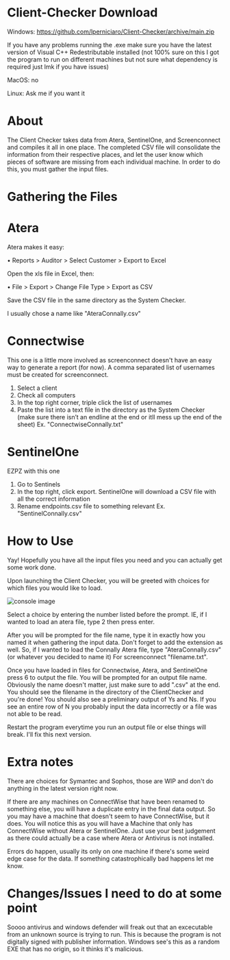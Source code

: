 # Client-Checker Download

Windows: https://github.com/lperniciaro/Client-Checker/archive/main.zip

If you have any problems running the .exe make sure you have the latest version of Visual C++ Redestributable installed (not 100% sure on this I got the program to run on different machines but not sure what dependency is required just lmk if you have issues)

MacOS: no

Linux: Ask me if you want it

# About

The Client Checker takes data from Atera, SentinelOne, and Screenconnect and compiles it all in one place. The completed CSV file will consolidate the information from their respective places, and let the user know which pieces of software are missing from each individual machine. In order to do this, you must gather the input files.

# Gathering the Files

# Atera

Atera makes it easy:

•	Reports > Auditor > Select Customer > Export to Excel

Open the xls file in Excel, then:

•	File > Export > Change File Type > Export as CSV 

Save the CSV file in the same directory as the System Checker.

I usually chose a name like "AteraConnally.csv"

# Connectwise

This one is a little more involved as screenconnect doesn't have an easy way to generate a report (for now). A comma separated list of usernames must be created for screenconnect.
1.	Select a client
2.	Check all computers
3.	In the top right corner, triple click the list of usernames
4.	Paste the list into a text file in the directory as the System Checker (make sure there isn’t an endline at the end or itll mess up the end of the sheet)
Ex. "ConnectwiseConnally.txt"

# SentinelOne

EZPZ with this one
1.  Go to Sentinels
2.  In the top right, click export. SentinelOne will download a CSV file with all the correct information
3.  Rename endpoints.csv file to something relevant Ex. "SentinelConnally.csv"

# How to Use

Yay! Hopefully you have all the input files you need and you can actually get some work done.

Upon launching the Client Checker, you will be greeted with choices for which files you would like to load. 

![console image](https://i.imgur.com/wYohLPX.png)

Select a choice by entering the number listed before the prompt. IE, if I wanted to load an atera file, type 2 then press enter.

After you will be prompted for the file name, type it in exactly how you named it when gathering the input data. Don't forget to add the extension as well.
So, if I wanted to load the Connally Atera file, type "AteraConnally.csv" (or whatever you decided to name it)
For screenconnect "filename.txt".

Once you have loaded in files for Connectwise, Atera, and SentinelOne press 6 to output the file. You will be prompted for an output file name. Obviously the name doesn't matter, just make sure to add ".csv" at the end. You should see the filename in the directory of the ClientChecker and you're done! You should also see a preliminary output of Ys and Ns. If you see an entire row of N you probably input the data incorrectly or a file was not able to be read.

Restart the program everytime you run an output file or else things will break. I'll fix this next version.

# Extra notes
There are choices for Symantec and Sophos, those are WIP and don't do anything in the latest version right now.

If there are any machines on ConnectWise that have been renamed to something else, you will have a duplicate entry in the final data output. So you may have a machine that doesn't seem to have ConnectWise, but it does. You will notice this as you will have a Machine that only has ConnectWise without Atera or SentinelOne. Just use your best judgement as there could actually be a case where Atera or Antivirus is not installed.

Errors do happen, usually its only on one machine if there's some weird edge case for the data. If something catastrophically bad happens let me know.

# Changes/Issues I need to do at some point
Soooo antivirus and windows defender will freak out that an excecutable from an unknown source is trying to run. This is because the program is not digitally signed with publisher information. Windows see's this as a random EXE that has no origin, so it thinks it's malicious. 
